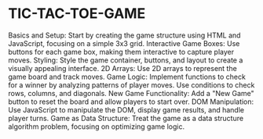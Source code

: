 # TIC-TAC-TOE-GAME
Basics and Setup: Start by creating the game structure using HTML and JavaScript, focusing on a simple 3x3 grid.
Interactive Game Boxes: Use buttons for each game box, making them interactive to capture player moves.
Styling: Style the game container, buttons, and layout to create a visually appealing interface.
2D Arrays: Use 2D arrays to represent the game board and track moves.
Game Logic: Implement functions to check for a winner by analyzing patterns of player moves. Use conditions to check rows, columns, and diagonals.
New Game Functionality: Add a "New Game" button to reset the board and allow players to start over.
DOM Manipulation: Use JavaScript to manipulate the DOM, display game results, and handle player turns.
Game as Data Structure: Treat the game as a data structure algorithm problem, focusing on optimizing game logic.
